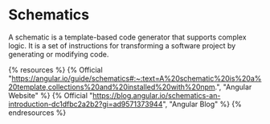 # Schematics

A schematic is a template-based code generator that supports complex logic. It is a set of instructions for transforming a software project by generating or modifying code.

{% resources %}
  {% Official "https://angular.io/guide/schematics#:~:text=A%20schematic%20is%20a%20template,collections%20and%20installed%20with%20npm.", "Angular Website" %}
  {% Official "https://blog.angular.io/schematics-an-introduction-dc1dfbc2a2b2?gi=ad9571373944", "Angular Blog" %}
{% endresources %}
